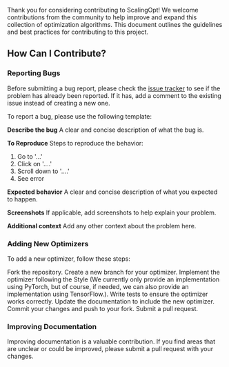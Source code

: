 Thank you for considering contributing to ScalingOpt! We welcome contributions from the community to help improve and expand this collection of optimization algorithms. This document outlines the guidelines and best practices for contributing to this project.

## How Can I Contribute?

### Reporting Bugs

Before submitting a bug report, please check the [issue tracker](https://github.com/tianshijing/ScalingOpt/issues) to see if the problem has already been reported. If it has, add a comment to the existing issue instead of creating a new one.

To report a bug, please use the following template:

**Describe the bug**
A clear and concise description of what the bug is.

**To Reproduce**
Steps to reproduce the behavior:
1. Go to '...'
2. Click on '....'
3. Scroll down to '....'
4. See error

**Expected behavior**
A clear and concise description of what you expected to happen.

**Screenshots**
If applicable, add screenshots to help explain your problem.

**Additional context**
Add any other context about the problem here.

### Adding New Optimizers

To add a new optimizer, follow these steps:

Fork the repository.
Create a new branch for your optimizer.
Implement the optimizer following the Style (We currently only provide an implementation using PyTorch, but of course, if needed, we can also provide an implementation using TensorFlow.).
Write tests to ensure the optimizer works correctly.
Update the documentation to include the new optimizer.
Commit your changes and push to your fork.
Submit a pull request.

### Improving Documentation

Improving documentation is a valuable contribution. If you find areas that are unclear or could be improved, please submit a pull request with your changes.


